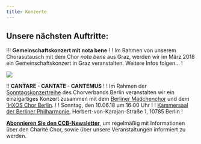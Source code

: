 ```yaml
---
title: Konzerte
---
```


## Unsere nächsten Auftritte:


!!! **Gemeinschaftskonzert mit nota bene**
!
! Im Rahmen von unserem Chorasutausch mit dem Chor *nota bene* aus Graz, werden wir im März 2018 ein Gemeinschaftskonzert in Graz veranstalten. Weitere Infos folgen...
!


[![](/images/sonntagskonzertreihe.png?classes=img-medium)](http://www.charitechorberlin.de/images/sonntagskonzertreihe.png?target=_parent)

!! **CANTARE - CANTATE - CANTEMUS**
! 
! Im Rahmen der [Sonntagskonzertreihe](https://www.chorverband-berlin.de/veranstaltungen/sonntagskonzertreihe/?target=_blank) des Chorverbands Berlin veranstalten wir ein einzigartiges Konzert zusammen mit dem [Berliner Mädchenchor](https://www.berlinermaedchenchor.de/konzertchor/?target=_blank) und dem ['HXOS Chor Berlin](http://www.hxos-chor.de/?target=_blank).
!
! Sonntag, den 10.06.18 um 16:00 Uhr 
!
! [Kammersaal der Berliner Philharmonie](https://www.berliner-philharmoniker.de/kammermusiksaal/?target=_blank), Herbert-von-Karajan-Straße 1, 10785 Berlin
!


**[Abonnieren Sie den CCB-Newsletter](http://www.charitechorberlin.de/kontakt?target=_parent)**, um regelmäßig mit Informationen über den Charité Chor, sowie über unsere Veranstaltungen informiert zu werden.


<!--
[![](/images/sing-we-and-chant-it.png?classes=img-medium)](http://www.charitechorberlin.de/images/sing-we-and-chant-it.png?target=_parent)

!!!! **Semesterabschlusskonzerte Wintersemester 2017/2018: "Sing we and chant it!"**
! 
! Samstag, den 10.02.18 um 19:30 Uhr 
!
! [St.-Canisius-Kirche](http://www.st.canisius-berlin.de/?target=_blank), Witzlebenstr. 30, 14057 Berlin
!
! ---
!
! Sonntag, den 11.02.17 um 18:30 Uhr 
!
! [Heilige Geist-Kirche](http://www.heilige-geist-gemeinde.de/contact/?target=_blank), Perleberger Str. 36, 10559 Berlin
!
-->

<!--
!!! **Auftritt bei der [Langen Nacht der Chöre](http://www.cantorei.de/lange-nacht-der-choere/?target=_blank)**
!
! Samstag, den 09.09.2017 um 00:30 (Nacht von Samstag auf Sonntag)
!
! [Reformationskirche Berlin-Moabit](http://www.kkbs.de/page/183/reformationskirche?target=_blank), Wiclefstr. 32, 10551
-->

<!--
[![](/images/natur-mensch.png?classes=img-medium)](http://www.charitechorberlin.de/images/natur-mensch.png?target=_parent)

!!!! **Semesterabschlusskonzerte Sommersemester 2017: "NATUR - MENSCH“**
! 
! ---
! 
! Samstag, den 15.07.17 um 19:30 Uhr 
!
![Paul-Gerhardt-Kirche](https://www.ekpn.de/kirchen/paul-gerhardt-kirche/?target=_blank), Wisbyer Str. 7, 10439 Berlin
!
! ---
!
! Sonntag, den 16.07.17 um 18:30 Uhr 
!
![Heilige Geist-Kirche](http://www.heilige-geist-gemeinde.de/contact/?target=_blank), Perleberger Str. 36, 10559 Berlin
-->


<!--
! **„Klangrausch", [Deutscher Evangelischer Kirchentag](https://www.kirchentag.de/index.php?id=17007#session/365293101/V.KUH-008?target=_blank)**
!
! Donnerstag, den 25.05.2017 um 20 Uhr
!
! [St. Hedwigs-Kathedrale](http://www.hedwigs-kathedrale.de/?target=_blank), Hinter der Katholischen Kirche 3, 10117 Berlin -->

<!--
# Konzerte

Unsere Konzerte im Wintersemester 2016/17 stehen unter dem Motto **„Nachtgedanken“**:

* Samstag, den 11.02.17 um 19:30 Uhr in der [St.-Canisius-Kirche](http://www.st.canisius-berlin.de/?target=_blank) (Witzlebenstr. 30, 14057 Berlin)
* Sonntag, den 12.02.17 um 18:30 Uhr in der [St.-Johannis-Kirche](http://www.st-johannis-berlin.de/?target=_blank) (Alt-Moabit 23-25, 10559 Berlin)-->

<!--Unsere Konzerte im Sommersemester 2016 stehen unter dem Titel **„Liebe Jungfrau! – Jungfrau, liebe!“**. Euch erwarten zahlreiche Werke aus verschiedenen Epochen: Marienvertonungen, Messenmusik und Madrigale sowie moderne weltliche Lieder von der Liebe. Die Auftrittsorte und Zeiten findet ihr untenstehend. Zudem seid ihr an unserem Samstagskonzert herzlich zu einem anschließenden, kostenfreien Buffet eingeladen!

 
<!--![](http://charitechorberlin.de/wp-content/uploads/2016/06/Plakat-A4-Sommer-2016-PDF.png?classes=img)-->
